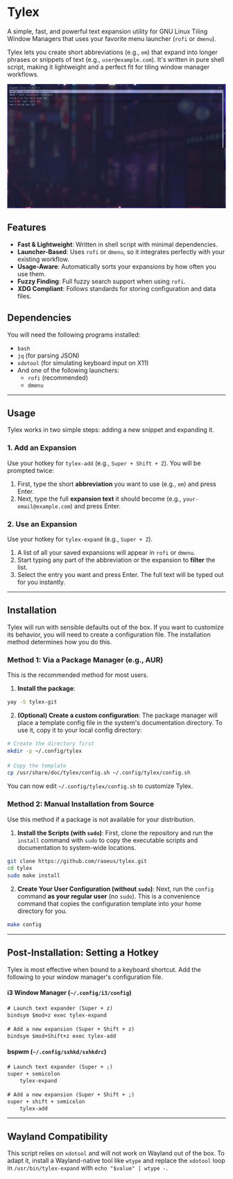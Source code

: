 # Tylex

A simple, fast, and powerful text expansion utility for GNU Linux Tiling Window Managers that uses your favorite menu launcher (`rofi` or `dmenu`).

Tylex lets you create short abbreviations (e.g., `em`) that expand into longer phrases or snippets of text (e.g., `user@example.com`). It's written in pure shell script, making it lightweight and a perfect fit for tiling window manager workflows.

*![Tylex Screenshot](screenshots/tylex.jpg)*

## Features

-   **Fast & Lightweight**: Written in shell script with minimal dependencies.
-   **Launcher-Based**: Uses `rofi` or `dmenu`, so it integrates perfectly with your existing workflow.
-   **Usage-Aware**: Automatically sorts your expansions by how often you use them.
-   **Fuzzy Finding**: Full fuzzy search support when using `rofi`.
-   **XDG Compliant**: Follows standards for storing configuration and data files.

## Dependencies

You will need the following programs installed:
-   `bash`
-   `jq` (for parsing JSON)
-   `xdotool` (for simulating keyboard input on X11)
-   And one of the following launchers:
    -   `rofi` (recommended)
    -   `dmenu`
---
## Usage

Tylex works in two simple steps: adding a new snippet and expanding it.

### 1. Add an Expansion

Use your hotkey for `tylex-add` (e.g., `Super + Shift + Z`). You will be prompted twice:

1.  First, type the short **abbreviation** you want to use (e.g., `em`) and press Enter.
2.  Next, type the full **expansion text** it should become (e.g., `your-email@example.com`) and press Enter.

### 2. Use an Expansion

Use your hotkey for `tylex-expand` (e.g., `Super + Z`).

1.  A list of all your saved expansions will appear in `rofi` or `dmenu`.
2.  Start typing any part of the abbreviation or the expansion to **filter** the list.
3.  Select the entry you want and press Enter. The full text will be typed out for you instantly.
---
## Installation

Tylex will run with sensible defaults out of the box. If you want to customize its behavior, you will need to create a configuration file. The installation method determines how you do this.

### Method 1: Via a Package Manager (e.g., AUR)

This is the recommended method for most users.

1.  **Install the package**:
```sh
yay -S tylex-git
```
2.  **(Optional) Create a custom configuration**:
    The package manager will place a template config file in the system's documentation directory. To use it, copy it to your local config directory:
```sh
# Create the directory first
mkdir -p ~/.config/tylex

# Copy the template
cp /usr/share/doc/tylex/config.sh ~/.config/tylex/config.sh
```
You can now edit `~/.config/tylex/config.sh` to customize Tylex.

### Method 2: Manual Installation from Source

Use this method if a package is not available for your distribution.

1.  **Install the Scripts (with `sudo`)**:
    First, clone the repository and run the `install` command with `sudo` to copy the executable scripts and documentation to system-wide locations.
```sh
git clone https://github.com/raoeus/tylex.git
cd tylex
sudo make install
```

2.  **Create Your User Configuration (without `sudo`)**:
    Next, run the `config` command **as your regular user** (no `sudo`). This is a convenience command that copies the configuration template into your home directory for you.
```sh
make config
```

---
## Post-Installation: Setting a Hotkey

Tylex is most effective when bound to a keyboard shortcut. Add the following to your window manager's configuration file.

#### i3 Window Manager (`~/.config/i3/config`)
```
# Launch text expander (Super + z)
bindsym $mod+z exec tylex-expand

# Add a new expansion (Super + Shift + z)
bindsym $mod+Shift+z exec tylex-add
```

#### bspwm (`~/.config/sxhkd/sxhkdrc`)

```
# Launch text expander (Super + ;)
super + semicolon
    tylex-expand

# Add a new expansion (Super + Shift + ;)
super + shift + semicolon
    tylex-add
```

---
## Wayland Compatibility

This script relies on `xdotool` and will not work on Wayland out of the box. To adapt it, install a Wayland-native tool like `wtype` and replace the `xdotool` loop in `/usr/bin/tylex-expand` with `echo "$value" | wtype -`.
